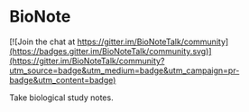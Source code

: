 # BioNote

[![Join the chat at https://gitter.im/BioNoteTalk/community](https://badges.gitter.im/BioNoteTalk/community.svg)](https://gitter.im/BioNoteTalk/community?utm_source=badge&utm_medium=badge&utm_campaign=pr-badge&utm_content=badge)

Take biological study notes.
